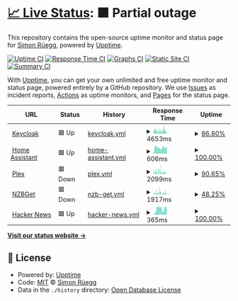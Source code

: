# [📈 Live Status](https://status.srueg.ch): <!--live status--> **🟧 Partial outage**

This repository contains the open-source uptime monitor and status page for [Simon Rüegg](https://status.srueg.ch), powered by [Upptime](https://github.com/upptime/upptime).

[![Uptime CI](https://github.com/srueg/upptime/workflows/Uptime%20CI/badge.svg)](https://github.com/srueg/upptime/actions?query=workflow%3A%22Uptime+CI%22)
[![Response Time CI](https://github.com/srueg/upptime/workflows/Response%20Time%20CI/badge.svg)](https://github.com/srueg/upptime/actions?query=workflow%3A%22Response+Time+CI%22)
[![Graphs CI](https://github.com/srueg/upptime/workflows/Graphs%20CI/badge.svg)](https://github.com/srueg/upptime/actions?query=workflow%3A%22Graphs+CI%22)
[![Static Site CI](https://github.com/srueg/upptime/workflows/Static%20Site%20CI/badge.svg)](https://github.com/srueg/upptime/actions?query=workflow%3A%22Static+Site+CI%22)
[![Summary CI](https://github.com/srueg/upptime/workflows/Summary%20CI/badge.svg)](https://github.com/srueg/upptime/actions?query=workflow%3A%22Summary+CI%22)

With [Upptime](https://upptime.js.org), you can get your own unlimited and free uptime monitor and status page, powered entirely by a GitHub repository. We use [Issues](https://github.com/srueg/upptime/issues) as incident reports, [Actions](https://github.com/srueg/upptime/actions) as uptime monitors, and [Pages](https://status.srueg.ch) for the status page.

<!--start: status pages-->
<!-- This summary is generated by Upptime (https://github.com/upptime/upptime) -->
<!-- Do not edit this manually, your changes will be overwritten -->
<!-- prettier-ignore -->
| URL | Status | History | Response Time | Uptime |
| --- | ------ | ------- | ------------- | ------ |
| <img alt="" src="https://icons.duckduckgo.com/ip3/sso.srueg.ch.ico" height="13"> [Keycloak](https://sso.srueg.ch/health) | 🟩 Up | [keycloak.yml](https://github.com/srueg/upptime/commits/HEAD/history/keycloak.yml) | <details><summary><img alt="Response time graph" src="./graphs/keycloak/response-time-week.png" height="20"> 4653ms</summary><br><a href="https://status.srueg.ch/history/keycloak"><img alt="Response time 2434" src="https://img.shields.io/endpoint?url=https%3A%2F%2Fraw.githubusercontent.com%2Fsrueg%2Fupptime%2FHEAD%2Fapi%2Fkeycloak%2Fresponse-time.json"></a><br><a href="https://status.srueg.ch/history/keycloak"><img alt="24-hour response time 624" src="https://img.shields.io/endpoint?url=https%3A%2F%2Fraw.githubusercontent.com%2Fsrueg%2Fupptime%2FHEAD%2Fapi%2Fkeycloak%2Fresponse-time-day.json"></a><br><a href="https://status.srueg.ch/history/keycloak"><img alt="7-day response time 4653" src="https://img.shields.io/endpoint?url=https%3A%2F%2Fraw.githubusercontent.com%2Fsrueg%2Fupptime%2FHEAD%2Fapi%2Fkeycloak%2Fresponse-time-week.json"></a><br><a href="https://status.srueg.ch/history/keycloak"><img alt="30-day response time 4853" src="https://img.shields.io/endpoint?url=https%3A%2F%2Fraw.githubusercontent.com%2Fsrueg%2Fupptime%2FHEAD%2Fapi%2Fkeycloak%2Fresponse-time-month.json"></a><br><a href="https://status.srueg.ch/history/keycloak"><img alt="1-year response time 2503" src="https://img.shields.io/endpoint?url=https%3A%2F%2Fraw.githubusercontent.com%2Fsrueg%2Fupptime%2FHEAD%2Fapi%2Fkeycloak%2Fresponse-time-year.json"></a></details> | <details><summary><a href="https://status.srueg.ch/history/keycloak">86.80%</a></summary><a href="https://status.srueg.ch/history/keycloak"><img alt="All-time uptime 94.60%" src="https://img.shields.io/endpoint?url=https%3A%2F%2Fraw.githubusercontent.com%2Fsrueg%2Fupptime%2FHEAD%2Fapi%2Fkeycloak%2Fuptime.json"></a><br><a href="https://status.srueg.ch/history/keycloak"><img alt="24-hour uptime 100.00%" src="https://img.shields.io/endpoint?url=https%3A%2F%2Fraw.githubusercontent.com%2Fsrueg%2Fupptime%2FHEAD%2Fapi%2Fkeycloak%2Fuptime-day.json"></a><br><a href="https://status.srueg.ch/history/keycloak"><img alt="7-day uptime 86.80%" src="https://img.shields.io/endpoint?url=https%3A%2F%2Fraw.githubusercontent.com%2Fsrueg%2Fupptime%2FHEAD%2Fapi%2Fkeycloak%2Fuptime-week.json"></a><br><a href="https://status.srueg.ch/history/keycloak"><img alt="30-day uptime 94.87%" src="https://img.shields.io/endpoint?url=https%3A%2F%2Fraw.githubusercontent.com%2Fsrueg%2Fupptime%2FHEAD%2Fapi%2Fkeycloak%2Fuptime-month.json"></a><br><a href="https://status.srueg.ch/history/keycloak"><img alt="1-year uptime 94.27%" src="https://img.shields.io/endpoint?url=https%3A%2F%2Fraw.githubusercontent.com%2Fsrueg%2Fupptime%2FHEAD%2Fapi%2Fkeycloak%2Fuptime-year.json"></a></details>
| <img alt="" src="https://icons.duckduckgo.com/ip3/ha.srueg.ch.ico" height="13"> [Home Assistant](https://ha.srueg.ch/manifest.json) | 🟩 Up | [home-assistant.yml](https://github.com/srueg/upptime/commits/HEAD/history/home-assistant.yml) | <details><summary><img alt="Response time graph" src="./graphs/home-assistant/response-time-week.png" height="20"> 606ms</summary><br><a href="https://status.srueg.ch/history/home-assistant"><img alt="Response time 1244" src="https://img.shields.io/endpoint?url=https%3A%2F%2Fraw.githubusercontent.com%2Fsrueg%2Fupptime%2FHEAD%2Fapi%2Fhome-assistant%2Fresponse-time.json"></a><br><a href="https://status.srueg.ch/history/home-assistant"><img alt="24-hour response time 679" src="https://img.shields.io/endpoint?url=https%3A%2F%2Fraw.githubusercontent.com%2Fsrueg%2Fupptime%2FHEAD%2Fapi%2Fhome-assistant%2Fresponse-time-day.json"></a><br><a href="https://status.srueg.ch/history/home-assistant"><img alt="7-day response time 606" src="https://img.shields.io/endpoint?url=https%3A%2F%2Fraw.githubusercontent.com%2Fsrueg%2Fupptime%2FHEAD%2Fapi%2Fhome-assistant%2Fresponse-time-week.json"></a><br><a href="https://status.srueg.ch/history/home-assistant"><img alt="30-day response time 537" src="https://img.shields.io/endpoint?url=https%3A%2F%2Fraw.githubusercontent.com%2Fsrueg%2Fupptime%2FHEAD%2Fapi%2Fhome-assistant%2Fresponse-time-month.json"></a><br><a href="https://status.srueg.ch/history/home-assistant"><img alt="1-year response time 1244" src="https://img.shields.io/endpoint?url=https%3A%2F%2Fraw.githubusercontent.com%2Fsrueg%2Fupptime%2FHEAD%2Fapi%2Fhome-assistant%2Fresponse-time-year.json"></a></details> | <details><summary><a href="https://status.srueg.ch/history/home-assistant">100.00%</a></summary><a href="https://status.srueg.ch/history/home-assistant"><img alt="All-time uptime 83.28%" src="https://img.shields.io/endpoint?url=https%3A%2F%2Fraw.githubusercontent.com%2Fsrueg%2Fupptime%2FHEAD%2Fapi%2Fhome-assistant%2Fuptime.json"></a><br><a href="https://status.srueg.ch/history/home-assistant"><img alt="24-hour uptime 100.00%" src="https://img.shields.io/endpoint?url=https%3A%2F%2Fraw.githubusercontent.com%2Fsrueg%2Fupptime%2FHEAD%2Fapi%2Fhome-assistant%2Fuptime-day.json"></a><br><a href="https://status.srueg.ch/history/home-assistant"><img alt="7-day uptime 100.00%" src="https://img.shields.io/endpoint?url=https%3A%2F%2Fraw.githubusercontent.com%2Fsrueg%2Fupptime%2FHEAD%2Fapi%2Fhome-assistant%2Fuptime-week.json"></a><br><a href="https://status.srueg.ch/history/home-assistant"><img alt="30-day uptime 100.00%" src="https://img.shields.io/endpoint?url=https%3A%2F%2Fraw.githubusercontent.com%2Fsrueg%2Fupptime%2FHEAD%2Fapi%2Fhome-assistant%2Fuptime-month.json"></a><br><a href="https://status.srueg.ch/history/home-assistant"><img alt="1-year uptime 83.28%" src="https://img.shields.io/endpoint?url=https%3A%2F%2Fraw.githubusercontent.com%2Fsrueg%2Fupptime%2FHEAD%2Fapi%2Fhome-assistant%2Fuptime-year.json"></a></details>
| <img alt="" src="https://icons.duckduckgo.com/ip3/plex.srueg.ch.ico" height="13"> [Plex](https://plex.srueg.ch/identity) | 🟥 Down | [plex.yml](https://github.com/srueg/upptime/commits/HEAD/history/plex.yml) | <details><summary><img alt="Response time graph" src="./graphs/plex/response-time-week.png" height="20"> 2099ms</summary><br><a href="https://status.srueg.ch/history/plex"><img alt="Response time 1143" src="https://img.shields.io/endpoint?url=https%3A%2F%2Fraw.githubusercontent.com%2Fsrueg%2Fupptime%2FHEAD%2Fapi%2Fplex%2Fresponse-time.json"></a><br><a href="https://status.srueg.ch/history/plex"><img alt="24-hour response time 3249" src="https://img.shields.io/endpoint?url=https%3A%2F%2Fraw.githubusercontent.com%2Fsrueg%2Fupptime%2FHEAD%2Fapi%2Fplex%2Fresponse-time-day.json"></a><br><a href="https://status.srueg.ch/history/plex"><img alt="7-day response time 2099" src="https://img.shields.io/endpoint?url=https%3A%2F%2Fraw.githubusercontent.com%2Fsrueg%2Fupptime%2FHEAD%2Fapi%2Fplex%2Fresponse-time-week.json"></a><br><a href="https://status.srueg.ch/history/plex"><img alt="30-day response time 1682" src="https://img.shields.io/endpoint?url=https%3A%2F%2Fraw.githubusercontent.com%2Fsrueg%2Fupptime%2FHEAD%2Fapi%2Fplex%2Fresponse-time-month.json"></a><br><a href="https://status.srueg.ch/history/plex"><img alt="1-year response time 1167" src="https://img.shields.io/endpoint?url=https%3A%2F%2Fraw.githubusercontent.com%2Fsrueg%2Fupptime%2FHEAD%2Fapi%2Fplex%2Fresponse-time-year.json"></a></details> | <details><summary><a href="https://status.srueg.ch/history/plex">90.65%</a></summary><a href="https://status.srueg.ch/history/plex"><img alt="All-time uptime 94.55%" src="https://img.shields.io/endpoint?url=https%3A%2F%2Fraw.githubusercontent.com%2Fsrueg%2Fupptime%2FHEAD%2Fapi%2Fplex%2Fuptime.json"></a><br><a href="https://status.srueg.ch/history/plex"><img alt="24-hour uptime 96.85%" src="https://img.shields.io/endpoint?url=https%3A%2F%2Fraw.githubusercontent.com%2Fsrueg%2Fupptime%2FHEAD%2Fapi%2Fplex%2Fuptime-day.json"></a><br><a href="https://status.srueg.ch/history/plex"><img alt="7-day uptime 90.65%" src="https://img.shields.io/endpoint?url=https%3A%2F%2Fraw.githubusercontent.com%2Fsrueg%2Fupptime%2FHEAD%2Fapi%2Fplex%2Fuptime-week.json"></a><br><a href="https://status.srueg.ch/history/plex"><img alt="30-day uptime 97.22%" src="https://img.shields.io/endpoint?url=https%3A%2F%2Fraw.githubusercontent.com%2Fsrueg%2Fupptime%2FHEAD%2Fapi%2Fplex%2Fuptime-month.json"></a><br><a href="https://status.srueg.ch/history/plex"><img alt="1-year uptime 94.23%" src="https://img.shields.io/endpoint?url=https%3A%2F%2Fraw.githubusercontent.com%2Fsrueg%2Fupptime%2FHEAD%2Fapi%2Fplex%2Fuptime-year.json"></a></details>
| <img alt="" src="https://icons.duckduckgo.com/ip3/nzbget.srueg.ch.ico" height="13"> [NZBGet](https://nzbget.srueg.ch/ping) | 🟥 Down | [nzb-get.yml](https://github.com/srueg/upptime/commits/HEAD/history/nzb-get.yml) | <details><summary><img alt="Response time graph" src="./graphs/nzb-get/response-time-week.png" height="20"> 1917ms</summary><br><a href="https://status.srueg.ch/history/nzb-get"><img alt="Response time 1362" src="https://img.shields.io/endpoint?url=https%3A%2F%2Fraw.githubusercontent.com%2Fsrueg%2Fupptime%2FHEAD%2Fapi%2Fnzb-get%2Fresponse-time.json"></a><br><a href="https://status.srueg.ch/history/nzb-get"><img alt="24-hour response time 591" src="https://img.shields.io/endpoint?url=https%3A%2F%2Fraw.githubusercontent.com%2Fsrueg%2Fupptime%2FHEAD%2Fapi%2Fnzb-get%2Fresponse-time-day.json"></a><br><a href="https://status.srueg.ch/history/nzb-get"><img alt="7-day response time 1917" src="https://img.shields.io/endpoint?url=https%3A%2F%2Fraw.githubusercontent.com%2Fsrueg%2Fupptime%2FHEAD%2Fapi%2Fnzb-get%2Fresponse-time-week.json"></a><br><a href="https://status.srueg.ch/history/nzb-get"><img alt="30-day response time 2188" src="https://img.shields.io/endpoint?url=https%3A%2F%2Fraw.githubusercontent.com%2Fsrueg%2Fupptime%2FHEAD%2Fapi%2Fnzb-get%2Fresponse-time-month.json"></a><br><a href="https://status.srueg.ch/history/nzb-get"><img alt="1-year response time 1385" src="https://img.shields.io/endpoint?url=https%3A%2F%2Fraw.githubusercontent.com%2Fsrueg%2Fupptime%2FHEAD%2Fapi%2Fnzb-get%2Fresponse-time-year.json"></a></details> | <details><summary><a href="https://status.srueg.ch/history/nzb-get">48.25%</a></summary><a href="https://status.srueg.ch/history/nzb-get"><img alt="All-time uptime 98.64%" src="https://img.shields.io/endpoint?url=https%3A%2F%2Fraw.githubusercontent.com%2Fsrueg%2Fupptime%2FHEAD%2Fapi%2Fnzb-get%2Fuptime.json"></a><br><a href="https://status.srueg.ch/history/nzb-get"><img alt="24-hour uptime 0.00%" src="https://img.shields.io/endpoint?url=https%3A%2F%2Fraw.githubusercontent.com%2Fsrueg%2Fupptime%2FHEAD%2Fapi%2Fnzb-get%2Fuptime-day.json"></a><br><a href="https://status.srueg.ch/history/nzb-get"><img alt="7-day uptime 48.25%" src="https://img.shields.io/endpoint?url=https%3A%2F%2Fraw.githubusercontent.com%2Fsrueg%2Fupptime%2FHEAD%2Fapi%2Fnzb-get%2Fuptime-week.json"></a><br><a href="https://status.srueg.ch/history/nzb-get"><img alt="30-day uptime 82.70%" src="https://img.shields.io/endpoint?url=https%3A%2F%2Fraw.githubusercontent.com%2Fsrueg%2Fupptime%2FHEAD%2Fapi%2Fnzb-get%2Fuptime-month.json"></a><br><a href="https://status.srueg.ch/history/nzb-get"><img alt="1-year uptime 98.56%" src="https://img.shields.io/endpoint?url=https%3A%2F%2Fraw.githubusercontent.com%2Fsrueg%2Fupptime%2FHEAD%2Fapi%2Fnzb-get%2Fuptime-year.json"></a></details>
| <img alt="" src="https://icons.duckduckgo.com/ip3/news.ycombinator.com.ico" height="13"> [Hacker News](https://news.ycombinator.com) | 🟩 Up | [hacker-news.yml](https://github.com/srueg/upptime/commits/HEAD/history/hacker-news.yml) | <details><summary><img alt="Response time graph" src="./graphs/hacker-news/response-time-week.png" height="20"> 365ms</summary><br><a href="https://status.srueg.ch/history/hacker-news"><img alt="Response time 306" src="https://img.shields.io/endpoint?url=https%3A%2F%2Fraw.githubusercontent.com%2Fsrueg%2Fupptime%2FHEAD%2Fapi%2Fhacker-news%2Fresponse-time.json"></a><br><a href="https://status.srueg.ch/history/hacker-news"><img alt="24-hour response time 305" src="https://img.shields.io/endpoint?url=https%3A%2F%2Fraw.githubusercontent.com%2Fsrueg%2Fupptime%2FHEAD%2Fapi%2Fhacker-news%2Fresponse-time-day.json"></a><br><a href="https://status.srueg.ch/history/hacker-news"><img alt="7-day response time 365" src="https://img.shields.io/endpoint?url=https%3A%2F%2Fraw.githubusercontent.com%2Fsrueg%2Fupptime%2FHEAD%2Fapi%2Fhacker-news%2Fresponse-time-week.json"></a><br><a href="https://status.srueg.ch/history/hacker-news"><img alt="30-day response time 319" src="https://img.shields.io/endpoint?url=https%3A%2F%2Fraw.githubusercontent.com%2Fsrueg%2Fupptime%2FHEAD%2Fapi%2Fhacker-news%2Fresponse-time-month.json"></a><br><a href="https://status.srueg.ch/history/hacker-news"><img alt="1-year response time 305" src="https://img.shields.io/endpoint?url=https%3A%2F%2Fraw.githubusercontent.com%2Fsrueg%2Fupptime%2FHEAD%2Fapi%2Fhacker-news%2Fresponse-time-year.json"></a></details> | <details><summary><a href="https://status.srueg.ch/history/hacker-news">100.00%</a></summary><a href="https://status.srueg.ch/history/hacker-news"><img alt="All-time uptime 99.95%" src="https://img.shields.io/endpoint?url=https%3A%2F%2Fraw.githubusercontent.com%2Fsrueg%2Fupptime%2FHEAD%2Fapi%2Fhacker-news%2Fuptime.json"></a><br><a href="https://status.srueg.ch/history/hacker-news"><img alt="24-hour uptime 100.00%" src="https://img.shields.io/endpoint?url=https%3A%2F%2Fraw.githubusercontent.com%2Fsrueg%2Fupptime%2FHEAD%2Fapi%2Fhacker-news%2Fuptime-day.json"></a><br><a href="https://status.srueg.ch/history/hacker-news"><img alt="7-day uptime 100.00%" src="https://img.shields.io/endpoint?url=https%3A%2F%2Fraw.githubusercontent.com%2Fsrueg%2Fupptime%2FHEAD%2Fapi%2Fhacker-news%2Fuptime-week.json"></a><br><a href="https://status.srueg.ch/history/hacker-news"><img alt="30-day uptime 99.90%" src="https://img.shields.io/endpoint?url=https%3A%2F%2Fraw.githubusercontent.com%2Fsrueg%2Fupptime%2FHEAD%2Fapi%2Fhacker-news%2Fuptime-month.json"></a><br><a href="https://status.srueg.ch/history/hacker-news"><img alt="1-year uptime 99.96%" src="https://img.shields.io/endpoint?url=https%3A%2F%2Fraw.githubusercontent.com%2Fsrueg%2Fupptime%2FHEAD%2Fapi%2Fhacker-news%2Fuptime-year.json"></a></details>

<!--end: status pages-->

[**Visit our status website →**](https://status.srueg.ch)

## 📄 License

- Powered by: [Upptime](https://github.com/upptime/upptime)
- Code: [MIT](./LICENSE) © [Simon Rüegg](https://status.srueg.ch)
- Data in the `./history` directory: [Open Database License](https://opendatacommons.org/licenses/odbl/1-0/)
